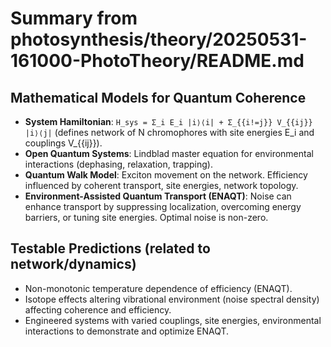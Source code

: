 # Summary from photosynthesis/theory/20250531-161000-PhotoTheory/README.md

## Mathematical Models for Quantum Coherence
- **System Hamiltonian**: `H_sys = Σ_i E_i |i⟩⟨i| + Σ_{{i!=j}} V_{{ij}} |i⟩⟨j|` (defines network of N chromophores with site energies E_i and couplings V_{{ij}}).
- **Open Quantum Systems**: Lindblad master equation for environmental interactions (dephasing, relaxation, trapping).
- **Quantum Walk Model**: Exciton movement on the network. Efficiency influenced by coherent transport, site energies, network topology.
- **Environment-Assisted Quantum Transport (ENAQT)**: Noise can enhance transport by suppressing localization, overcoming energy barriers, or tuning site energies. Optimal noise is non-zero.

## Testable Predictions (related to network/dynamics)
- Non-monotonic temperature dependence of efficiency (ENAQT).
- Isotope effects altering vibrational environment (noise spectral density) affecting coherence and efficiency.
- Engineered systems with varied couplings, site energies, environmental interactions to demonstrate and optimize ENAQT.
